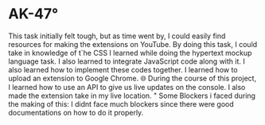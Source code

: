 # AK-47°
This task initially felt tough,  but as time went by, I could easily find resources for making the extensions on YouTube. By doing this task, I could take in knowledge of t`he CSS I learned while doing the hypertext mockup language task.  I also learned to integrate JavaScript code along with it.  I also learned how to implement these codes together.  I learned how to upload an extension to Google Chrome. 🌐 During the course of this project, I learned how to use an API to give us live updates on the console.  I also made the extension take in my live location. "
Some Blockers i faced during the making of this:
I didnt face much blockers since there were good documentations on how to do it properly.
